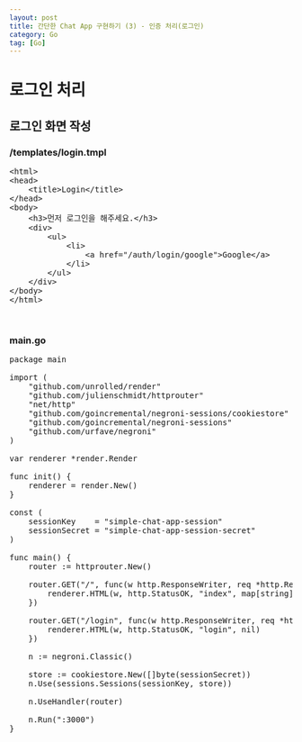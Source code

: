 ```yaml
---
layout: post
title: 간단한 Chat App 구현하기 (3) - 인증 처리(로그인)
category: Go
tag: [Go]
---
```

# 로그인 처리

## 로그인 화면 작성

### /templates/login.tmpl

<pre class="prettyprint">
&lt;html&gt;
&lt;head&gt;
    &lt;title&gt;Login&lt;/title&gt;
&lt;/head&gt;
&lt;body&gt;
    &lt;h3&gt;먼저 로그인을 해주세요.&lt;/h3&gt;
    &lt;div&gt;
        &lt;ul&gt;
            &lt;li&gt;
                &lt;a href="/auth/login/google"&gt;Google&lt;/a&gt;
            &lt;/li&gt;
        &lt;/ul&gt;
    &lt;/div&gt;
&lt;/body&gt;
&lt;/html&gt;
</pre>

<br>

### main.go

<pre class="prettyprint">
package main

import (
	"github.com/unrolled/render"
	"github.com/julienschmidt/httprouter"
	"net/http"
	"github.com/goincremental/negroni-sessions/cookiestore"
	"github.com/goincremental/negroni-sessions"
	"github.com/urfave/negroni"
)

var renderer *render.Render

func init() {
	renderer = render.New()
}

const (
	sessionKey    = "simple-chat-app-session"
	sessionSecret = "simple-chat-app-session-secret"
)

func main() {
	router := httprouter.New()

	router.GET("/", func(w http.ResponseWriter, req *http.Request, ps httprouter.Params) {
		renderer.HTML(w, http.StatusOK, "index", map[string]string{"title": "Simple Chat App"})
	})

	router.GET("/login", func(w http.ResponseWriter, req *http.Request, ps httprouter.Params) {
		renderer.HTML(w, http.StatusOK, "login", nil)
	})

	n := negroni.Classic()

	store := cookiestore.New([]byte(sessionSecret))
	n.Use(sessions.Sessions(sessionKey, store))

	n.UseHandler(router)

	n.Run(":3000")
}
</pre>